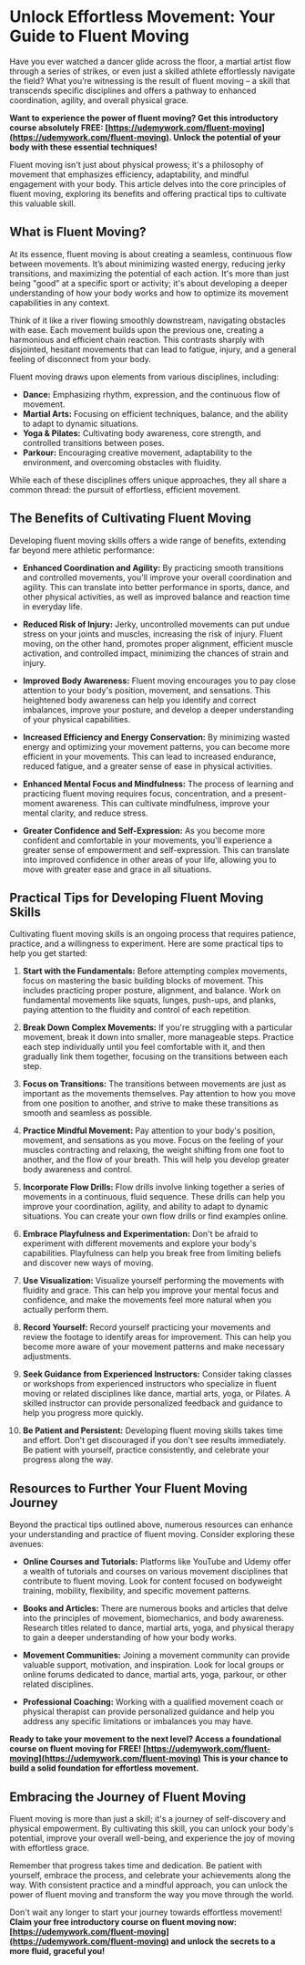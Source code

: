 # Unlock Effortless Movement: Your Guide to Fluent Moving

Have you ever watched a dancer glide across the floor, a martial artist flow through a series of strikes, or even just a skilled athlete effortlessly navigate the field? What you’re witnessing is the result of fluent moving – a skill that transcends specific disciplines and offers a pathway to enhanced coordination, agility, and overall physical grace.

**Want to experience the power of fluent moving? Get this introductory course absolutely FREE: [https://udemywork.com/fluent-moving](https://udemywork.com/fluent-moving). Unlock the potential of your body with these essential techniques!**

Fluent moving isn't just about physical prowess; it's a philosophy of movement that emphasizes efficiency, adaptability, and mindful engagement with your body. This article delves into the core principles of fluent moving, exploring its benefits and offering practical tips to cultivate this valuable skill.

## What is Fluent Moving?

At its essence, fluent moving is about creating a seamless, continuous flow between movements. It’s about minimizing wasted energy, reducing jerky transitions, and maximizing the potential of each action. It's more than just being "good" at a specific sport or activity; it's about developing a deeper understanding of how your body works and how to optimize its movement capabilities in any context.

Think of it like a river flowing smoothly downstream, navigating obstacles with ease. Each movement builds upon the previous one, creating a harmonious and efficient chain reaction. This contrasts sharply with disjointed, hesitant movements that can lead to fatigue, injury, and a general feeling of disconnect from your body.

Fluent moving draws upon elements from various disciplines, including:

*   **Dance:** Emphasizing rhythm, expression, and the continuous flow of movement.
*   **Martial Arts:** Focusing on efficient techniques, balance, and the ability to adapt to dynamic situations.
*   **Yoga & Pilates:** Cultivating body awareness, core strength, and controlled transitions between poses.
*   **Parkour:** Encouraging creative movement, adaptability to the environment, and overcoming obstacles with fluidity.

While each of these disciplines offers unique approaches, they all share a common thread: the pursuit of effortless, efficient movement.

## The Benefits of Cultivating Fluent Moving

Developing fluent moving skills offers a wide range of benefits, extending far beyond mere athletic performance:

*   **Enhanced Coordination and Agility:** By practicing smooth transitions and controlled movements, you'll improve your overall coordination and agility. This can translate into better performance in sports, dance, and other physical activities, as well as improved balance and reaction time in everyday life.

*   **Reduced Risk of Injury:** Jerky, uncontrolled movements can put undue stress on your joints and muscles, increasing the risk of injury. Fluent moving, on the other hand, promotes proper alignment, efficient muscle activation, and controlled impact, minimizing the chances of strain and injury.

*   **Improved Body Awareness:** Fluent moving encourages you to pay close attention to your body's position, movement, and sensations. This heightened body awareness can help you identify and correct imbalances, improve your posture, and develop a deeper understanding of your physical capabilities.

*   **Increased Efficiency and Energy Conservation:** By minimizing wasted energy and optimizing your movement patterns, you can become more efficient in your movements. This can lead to increased endurance, reduced fatigue, and a greater sense of ease in physical activities.

*   **Enhanced Mental Focus and Mindfulness:** The process of learning and practicing fluent moving requires focus, concentration, and a present-moment awareness. This can cultivate mindfulness, improve your mental clarity, and reduce stress.

*   **Greater Confidence and Self-Expression:** As you become more confident and comfortable in your movements, you'll experience a greater sense of empowerment and self-expression. This can translate into improved confidence in other areas of your life, allowing you to move with greater ease and grace in all situations.

## Practical Tips for Developing Fluent Moving Skills

Cultivating fluent moving skills is an ongoing process that requires patience, practice, and a willingness to experiment. Here are some practical tips to help you get started:

1.  **Start with the Fundamentals:** Before attempting complex movements, focus on mastering the basic building blocks of movement. This includes practicing proper posture, alignment, and balance. Work on fundamental movements like squats, lunges, push-ups, and planks, paying attention to the fluidity and control of each repetition.

2.  **Break Down Complex Movements:** If you're struggling with a particular movement, break it down into smaller, more manageable steps. Practice each step individually until you feel comfortable with it, and then gradually link them together, focusing on the transitions between each step.

3.  **Focus on Transitions:** The transitions between movements are just as important as the movements themselves. Pay attention to how you move from one position to another, and strive to make these transitions as smooth and seamless as possible.

4.  **Practice Mindful Movement:** Pay attention to your body's position, movement, and sensations as you move. Focus on the feeling of your muscles contracting and relaxing, the weight shifting from one foot to another, and the flow of your breath. This will help you develop greater body awareness and control.

5.  **Incorporate Flow Drills:** Flow drills involve linking together a series of movements in a continuous, fluid sequence. These drills can help you improve your coordination, agility, and ability to adapt to dynamic situations. You can create your own flow drills or find examples online.

6.  **Embrace Playfulness and Experimentation:** Don't be afraid to experiment with different movements and explore your body's capabilities. Playfulness can help you break free from limiting beliefs and discover new ways of moving.

7.  **Use Visualization:** Visualize yourself performing the movements with fluidity and grace. This can help you improve your mental focus and confidence, and make the movements feel more natural when you actually perform them.

8.  **Record Yourself:** Record yourself practicing your movements and review the footage to identify areas for improvement. This can help you become more aware of your movement patterns and make necessary adjustments.

9.  **Seek Guidance from Experienced Instructors:** Consider taking classes or workshops from experienced instructors who specialize in fluent moving or related disciplines like dance, martial arts, yoga, or Pilates. A skilled instructor can provide personalized feedback and guidance to help you progress more quickly.

10. **Be Patient and Persistent:** Developing fluent moving skills takes time and effort. Don't get discouraged if you don't see results immediately. Be patient with yourself, practice consistently, and celebrate your progress along the way.

## Resources to Further Your Fluent Moving Journey

Beyond the practical tips outlined above, numerous resources can enhance your understanding and practice of fluent moving. Consider exploring these avenues:

*   **Online Courses and Tutorials:** Platforms like YouTube and Udemy offer a wealth of tutorials and courses on various movement disciplines that contribute to fluent moving. Look for content focused on bodyweight training, mobility, flexibility, and specific movement patterns.

*   **Books and Articles:** There are numerous books and articles that delve into the principles of movement, biomechanics, and body awareness. Research titles related to dance, martial arts, yoga, and physical therapy to gain a deeper understanding of how your body works.

*   **Movement Communities:** Joining a movement community can provide valuable support, motivation, and inspiration. Look for local groups or online forums dedicated to dance, martial arts, yoga, parkour, or other related disciplines.

*   **Professional Coaching:** Working with a qualified movement coach or physical therapist can provide personalized guidance and help you address any specific limitations or imbalances you may have.

**Ready to take your movement to the next level? Access a foundational course on fluent moving for FREE! [https://udemywork.com/fluent-moving](https://udemywork.com/fluent-moving) This is your chance to build a solid foundation for effortless movement.**

## Embracing the Journey of Fluent Moving

Fluent moving is more than just a skill; it's a journey of self-discovery and physical empowerment. By cultivating this skill, you can unlock your body's potential, improve your overall well-being, and experience the joy of moving with effortless grace.

Remember that progress takes time and dedication. Be patient with yourself, embrace the process, and celebrate your achievements along the way. With consistent practice and a mindful approach, you can unlock the power of fluent moving and transform the way you move through the world.

Don't wait any longer to start your journey towards effortless movement!
**Claim your free introductory course on fluent moving now: [https://udemywork.com/fluent-moving](https://udemywork.com/fluent-moving) and unlock the secrets to a more fluid, graceful you!**
